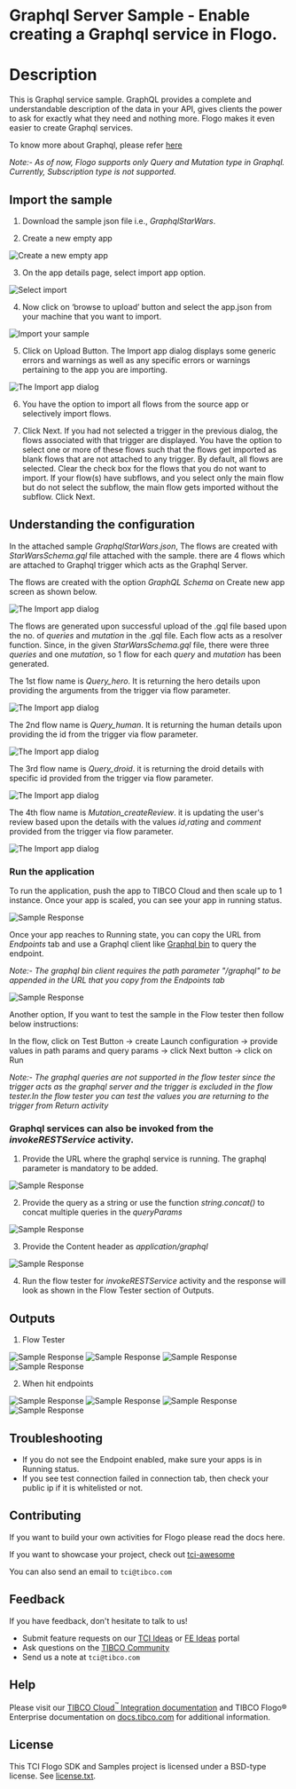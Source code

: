 # Graphql Server Sample - Enable creating a Graphql service in Flogo.

# Description

This is Graphql service sample. GraphQL provides a complete and understandable description of the data in your API, gives clients the power to ask for exactly what they need and nothing more. Flogo makes it even easier to create Graphql services. 

To know more about Graphql, please refer [here](https://graphql.org/)

*Note:- As of now, Flogo supports only Query and Mutation type in Graphql. Currently, Subscription type is not supported.*

## Import the sample
1. Download the sample json file i.e., *GraphqlStarWars*.

2. Create a new empty app

![Create a new empty app](../../import-screenshots/2.png)

3. On the app details page, select import app option.

![Select import](../../import-screenshots/3.png)

4. Now click on ‘browse to upload’ button and select the app.json from your machine that you want to import.

![Import your sample](../../import-screenshots/4.png)

5. Click on Upload Button. The Import app dialog displays some generic errors and warnings as well as any specific errors or warnings pertaining to the app you are importing.

![The Import app dialog](../../import-screenshots/5.png)

6. You have the option to import all flows from the source app or selectively import flows.

7.  Click Next. If you had not selected a trigger in the previous dialog, the flows associated with that trigger are displayed. You have the option to select one or more of these flows such that the flows get imported as blank flows that are not attached to any trigger. By default, all flows are selected. Clear the check box for the flows that you do not want to import. If your flow(s) have subflows, and you select only the main flow but do not select the subflow, the main flow gets imported without the subflow. Click Next.



## Understanding the configuration

In the attached sample *GraphqlStarWars.json*, The flows are created with *StarWarsSchema.gql* file attached with the sample. there are 4 flows which are attached to Graphql trigger which acts as the Graphql Server.

The flows are  created with the option *GraphQL Schema* on Create new app screen as shown below. 

![The Import app dialog](../../import-screenshots/graphql_create_flow.png)

The flows are generated upon successful upload of the .gql file based upon the no. of *queries* and *mutation* in the .gql file. Each flow acts as a resolver function. Since, in the given *StarWarsSchema.gql* file, there were three *queries* and one *mutation*, so 1 flow for each *query* and *mutation* has been generated.

The 1st flow name is *Query_hero*. It is returning the hero details upon providing the arguments from the trigger via flow parameter.

![The Import app dialog](../../import-screenshots/graphql_flow1.png)

The 2nd flow name is *Query_human*. It is returning the human details upon providing the id  from the trigger via flow parameter.

![The Import app dialog](../../import-screenshots/graphql_flow2.png)

The 3rd flow name is *Query_droid*. it is returning the droid details with specific id provided from the trigger via flow parameter.

![The Import app dialog](../../import-screenshots/graphql_flow3.png)

The 4th flow name is *Mutation_createReview*. it is updating the user's review based upon the details with the values *id*,*rating* and *comment* provided from the trigger via flow parameter.

![The Import app dialog](../../import-screenshots/graphql_flow4.png)


### Run the application

To run the application, push the app to TIBCO Cloud and then scale up to 1 instance. Once your app is scaled, you can see your app in running status.

![Sample Response](../../import-screenshots/graphql-app-scale.png)

Once your app reaches to Running state, you can copy the URL from *Endpoints* tab and use a Graphql client like [Graphql bin](https://www.graphqlbin.com/v2/new)  to query the endpoint.

*Note:- The graphql bin client requires the path parameter "/graphql" to be appended in the URL that you copy from the Endpoints tab*

![Sample Response](../../import-screenshots/graphql-bin.png)

Another option, If you want to test the sample in the Flow tester then follow below instructions:
 
In the flow, click on Test Button -> create Launch configuration -> provide values in path params and query params -> click Next button -> click on Run

*Note:- The graphql queries are not supported in the flow tester since the trigger acts as the graphql server and the trigger is excluded in the flow tester.In the flow tester you can test the values you are returning to the trigger from Return activity*



### Graphql services can also be invoked from the *invokeRESTService* activity.

1. Provide the URL where the graphql service is running. The graphql parameter is mandatory to be added.

![Sample Response](../../import-screenshots/Graphql-InvokeRest-Settings.png)

2. Provide the query as a string or use the function *string.concat()* to concat multiple queries in the *queryParams*

![Sample Response](../../import-screenshots/Graphql-InvokeRest-graphql.png)

3. Provide the Content header as *application/graphql*  

![Sample Response](../../import-screenshots/Graphql-invokeRest-Headers.png)

4. Run the flow tester for *invokeRESTService* activity and the response will look as shown in the Flow Tester section of Outputs.




## Outputs

1. Flow Tester

![Sample Response](../../import-screenshots/graphql-flow1-tester.png)
![Sample Response](../../import-screenshots/graphql-flow2-tester.png)
![Sample Response](../../import-screenshots/graphql-flow3-tester.png)
![Sample Response](../../import-screenshots/graphql-flow4-tester.png)

2. When hit endpoints

![Sample Response](../../import-screenshots/graphql-flow1-response.png)
![Sample Response](../../import-screenshots/graphql-flow2-response.png)
![Sample Response](../../import-screenshots/graphql-flow3-response.png)
![Sample Response](../../import-screenshots/graphql-flow4-response.png)



## Troubleshooting

* If you do not see the Endpoint enabled, make sure your apps is in Running status.
* If you see test connection failed in connection tab, then check your public ip if it is whitelisted or not.

## Contributing
If you want to build your own activities for Flogo please read the docs here.

If you want to showcase your project, check out [tci-awesome](https://github.com/TIBCOSoftware/tci-awesome)

You can also send an email to `tci@tibco.com`

## Feedback
If you have feedback, don't hesitate to talk to us!

* Submit feature requests on our [TCI Ideas](https://ideas.tibco.com/?project=TCI) or [FE Ideas](https://ideas.tibco.com/?project=FE) portal
* Ask questions on the [TIBCO Community](https://community.tibco.com/answers/product/344006)
* Send us a note at `tci@tibco.com`

## Help
Please visit our [TIBCO Cloud<sup>&trade;</sup> Integration documentation](https://integration.cloud.tibco.com/docs/) and TIBCO Flogo® Enterprise documentation on [docs.tibco.com](https://docs.tibco.com/) for additional information.

## License
This TCI Flogo SDK and Samples project is licensed under a BSD-type license. See [license.txt](license.txt).











